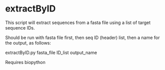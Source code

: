 extractByID
===========

This script will extract sequences from a fasta file using a list of target sequence IDs. 

Should be run with fasta file first, then seq ID (header) list, then a name for the output, as follows:

extractByID.py fasta_file ID_list output_name

Requires biopython 
